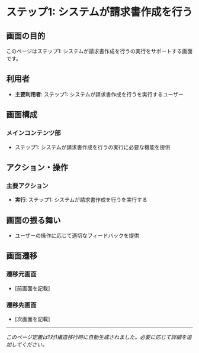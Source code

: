 # ステップ1: システムが請求書作成を行う

## 画面の目的
このページはステップ1: システムが請求書作成を行うの実行をサポートする画面です。

## 利用者
- **主要利用者**: ステップ1: システムが請求書作成を行うを実行するユーザー

## 画面構成

### メインコンテンツ部
- ステップ1: システムが請求書作成を行うの実行に必要な機能を提供

## アクション・操作

### 主要アクション
- **実行**: ステップ1: システムが請求書作成を行うを実行する

## 画面の振る舞い
- ユーザーの操作に応じて適切なフィードバックを提供

## 画面遷移

### 遷移元画面
- [前画面を記載]

### 遷移先画面
- [次画面を記載]

---
*このページ定義は1対1構造移行時に自動生成されました。必要に応じて詳細を追加してください。*

